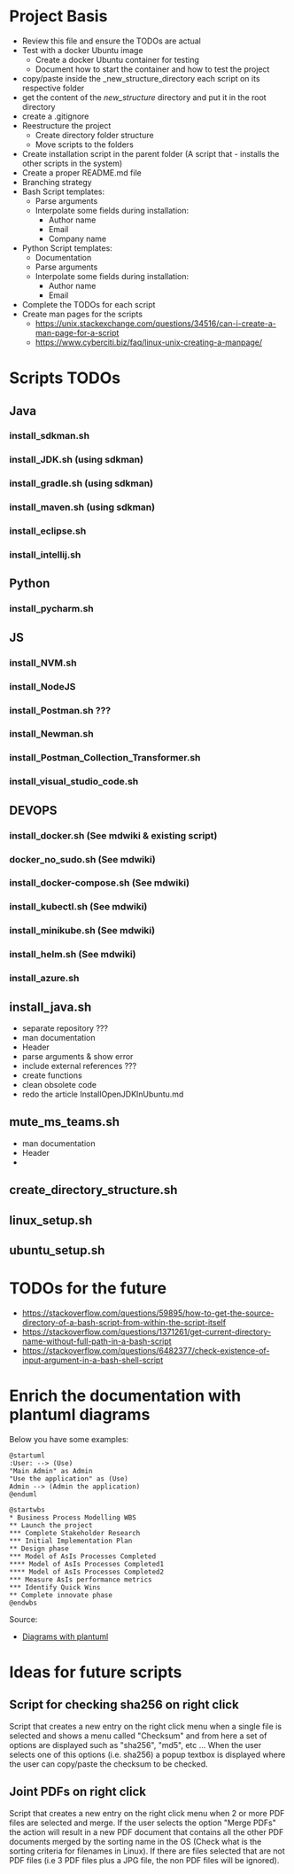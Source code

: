 
# Project Basis
- Review this file and ensure the TODOs are actual
- Test with a docker Ubuntu image
  - Create a docker Ubuntu container for testing
  - Document how to start the container and how to test the project
- copy/paste inside the _new_structure_directory each script on its respective folder
- get the content of the _new_structure_ directory and put it in the root directory
- create a .gitignore
- Reestructure the project
  - Create directory folder structure
  - Move scripts to the folders
- Create installation script in the parent folder (A script that - installs the other scripts in the system)
- Create a proper README.md file
- Branching strategy
- Bash Script templates:
    - Parse arguments
    - Interpolate some fields during installation:
      - Author name
      - Email
      - Company name
- Python Script templates:
    - Documentation
    - Parse arguments
    - Interpolate some fields during installation:
      - Author name
      - Email
- Complete the TODOs for each script
- Create man pages for the scripts
  - https://unix.stackexchange.com/questions/34516/can-i-create-a-man-page-for-a-script
  - https://www.cyberciti.biz/faq/linux-unix-creating-a-manpage/


# Scripts TODOs

## Java
  ### install_sdkman.sh
  ### install_JDK.sh (using sdkman)
  ### install_gradle.sh (using sdkman)
  ### install_maven.sh (using sdkman)
  ### install_eclipse.sh
  ### install_intellij.sh 

## Python
  ### install_pycharm.sh

## JS
  ### install_NVM.sh
  ### install_NodeJS
  ### install_Postman.sh ???
  ### install_Newman.sh
  ### install_Postman_Collection_Transformer.sh
  ### install_visual_studio_code.sh

## DEVOPS
  ### install_docker.sh (See mdwiki & existing script)
  ### docker_no_sudo.sh (See mdwiki)
  ### install_docker-compose.sh (See mdwiki)
  ### install_kubectl.sh (See mdwiki)
  ### install_minikube.sh (See mdwiki)
  ### install_helm.sh (See mdwiki)
  ### install_azure.sh
  

## install_java.sh

- separate repository ???
- man documentation
- Header
- parse arguments & show error
- include external references ???
- create functions 
- clean obsolete code
- redo the article InstallOpenJDKInUbuntu.md

## mute_ms_teams.sh

- man documentation
- Header
- 

## create_directory_structure.sh

## linux_setup.sh

## ubuntu_setup.sh

# TODOs for the future

 - https://stackoverflow.com/questions/59895/how-to-get-the-source-directory-of-a-bash-script-from-within-the-script-itself
 - https://stackoverflow.com/questions/1371261/get-current-directory-name-without-full-path-in-a-bash-script
 - https://stackoverflow.com/questions/6482377/check-existence-of-input-argument-in-a-bash-shell-script


 # Enrich the documentation with plantuml diagrams

Below you have some examples:

```plantuml
@startuml
:User: --> (Use)
"Main Admin" as Admin
"Use the application" as (Use)
Admin --> (Admin the application)
@enduml
```


```plantuml
@startwbs
* Business Process Modelling WBS
** Launch the project
*** Complete Stakeholder Research
*** Initial Implementation Plan
** Design phase
*** Model of AsIs Processes Completed
**** Model of AsIs Processes Completed1
**** Model of AsIs Processes Completed2
*** Measure AsIs performance metrics
*** Identify Quick Wins
** Complete innovate phase
@endwbs
```

Source:
 - [Diagrams with plantuml](https://blog.anoff.io/2018-07-31-diagrams-with-plantuml/)



# Ideas for future scripts

## Script for checking sha256 on right click
Script that creates a new entry on the right click menu when a single file is selected and shows a menu called "Checksum" and from here a set of options are displayed such as "sha256", "md5", etc ... When the user selects one of this options (i.e. sha256) a popup textbox is displayed where the user can copy/paste the checksum to be checked.

## Joint PDFs on right click
Script that creates a new entry on the right click menu when 2 or more PDF files are selected and merge. If the user selects the option "Merge PDFs" the action will result in a new PDF document that contains all the other PDF documents merged by the sorting name in the OS (Check what is the sorting criteria for filenames in Linux). If there are files selected that are not PDF files (i.e 3 PDF files plus a JPG file, the non PDF files will be ignored).



